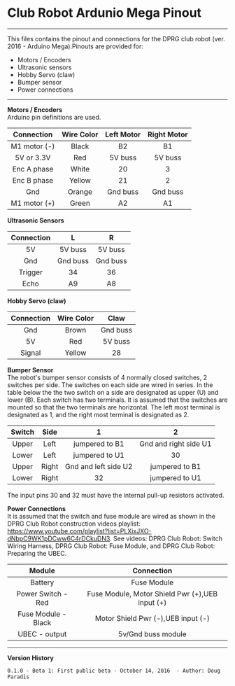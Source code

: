 # Club Robot Ardunio Mega Pinout #


----------

This files contains the pinout and connections for the DPRG club robot (ver. 2016 - Arduino Mega).Pinouts are provided for:
-   Motors / Encoders
-   Ultrasonic sensors
-   Hobby Servo (claw)
-   Bumper sensor
-   Power connections

----------
**Motors / Encoders**  
Arduino pin definitions are used.   

| Connection | Wire Color | Left Motor | Right Motor |   
|:---:|:---:|:---:|:---:|   
| M1 motor (-) | Black | B2 | B1|  
| 5V or 3.3V | Red | 5V buss | 5V buss|
| Enc A phase | White | 20 | 3 |
| Enc B phase | Yellow | 21 | 2 |
| Gnd | Orange | Gnd buss | Gnd buss|
| M1 motor (+) | Green | A2 | A1 |


**Ultrasonic Sensors**  

| Connection | L | R |
|:---:|:---:|:---:|
| 5V | 5V buss | 5V buss |
| Gnd | Gnd buss | Gnd buss |
| Trigger | 34 | 36 |
| Echo | A9 | A8 |


**Hobby Servo (claw)**  

| Connection | Wire Color | Claw |
|:---:|:---:|:---:|
| Gnd | Brown | Gnd buss |
| 5V | Red | 5V buss |
| Signal | Yellow | 28 |

**Bumper Sensor**  
The robot's bumper sensor consists of 4 normally closed switches, 2 switches per side. The switches on each side are wired in series. In the table below the the two switch on a side are designated as upper (U) and lower (B). Each switch has two terminals. It is assumed that the switches are mounted so that the two terminals are horizontal. The left most terminal is designated as 1, and the right most terminal is designated as 2.

|Switch | Side | 1 | 2 |
|:---:|:---:|:---:|:---:|
|Upper|Left|jumpered to B1|Gnd and right side U1|
|Lower|Left|jumpered to U1|30|
|Upper|Right|Gnd and left side U2|jumpered to B1|
|Lower|Right|32|jumpered to U1|
The input pins 30 and 32 must have the internal pull-up resistors activated.
 

**Power Connections**  
It is assumed that the switch and fuse module are wired as shown in the DPRG Club Robot construction videos playlist: https://www.youtube.com/playlist?list=PLXixJXO-dNbpC9WK1pDCww6C4rDCkuDN3. See videos: DPRG Club Robot: Switch Wiring Harness, DPRG Club Robot: Fuse Module, and DPRG Club Robot: Preparing the UBEC.

|Module|Connection|
|:---:|:---:|
|Battery|Fuse Module|
|Power Switch - Red| Fuse Module, Motor Shield Pwr (+),UEB input (+)|
|Fuse Module - Black|Motor Shield Pwr (-),UEB input (-)|
|UBEC - output| 5v/Gnd buss module|
----------
**Version History** 
  
    0.1.0 - Beta 1: First public beta - October 14, 2016  - Author: Doug Paradis

